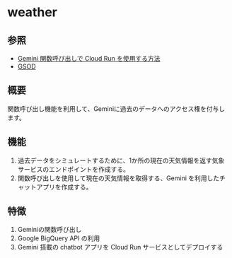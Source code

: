 # weather

## 参照
- [Gemini 関数呼び出しで Cloud Run を使用する方法](
https://codelabs.developers.google.com/codelabs/how-to-cloud-run-gemini-function-calling)
- [GSOD](https://console.cloud.google.com/marketplace/product/noaa-public/gsod)

## 概要

関数呼び出し機能を利用して、Geminiに過去のデータへのアクセス権を付与します。

## 機能

1. 過去データをシミュレートするために、1か所の現在の天気情報を返す気象サービスのエンドポイントを作成する。
2. 関数呼び出しを使用して現在の天気情報を取得する、Gemini を利用したチャットアプリを作成する。

## 特徴

1. Geminiの関数呼び出し
2. Google BigQuery API の利用
3. Gemini 搭載の chatbot アプリを Cloud Run サービスとしてデプロイする